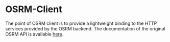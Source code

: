 # OSRM-Client

The point of OSRM client is to provide a lightweight binding to the HTTP
services provided by the OSRM backend. The documentation of the original OSRM
API is available [here](https://project-osrm.org/docs/v5.24.0/api/#). 

